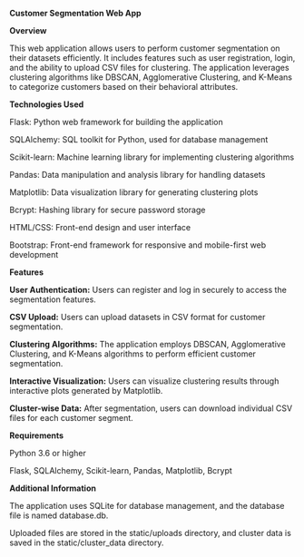
**Customer Segmentation Web App**


**Overview**

This web application allows users to perform customer segmentation on their datasets efficiently. It includes features such as user registration, login, and the ability to upload CSV files for clustering. The application leverages clustering algorithms like DBSCAN, Agglomerative Clustering, and K-Means to categorize customers based on their behavioral attributes.


**Technologies Used**

Flask: Python web framework for building the application

SQLAlchemy: SQL toolkit for Python, used for database management

Scikit-learn: Machine learning library for implementing clustering algorithms

Pandas: Data manipulation and analysis library for handling datasets

Matplotlib: Data visualization library for generating clustering plots

Bcrypt: Hashing library for secure password storage

HTML/CSS: Front-end design and user interface

Bootstrap: Front-end framework for responsive and mobile-first web development


**Features**

**User Authentication:** Users can register and log in securely to access the segmentation features.

**CSV Upload:** Users can upload datasets in CSV format for customer segmentation.

**Clustering Algorithms:** The application employs DBSCAN, Agglomerative Clustering, and K-Means algorithms to perform efficient customer segmentation.

**Interactive Visualization:** Users can visualize clustering results through interactive plots generated by Matplotlib.

**Cluster-wise Data:** After segmentation, users can download individual CSV files for each customer segment.


**Requirements**

Python 3.6 or higher

Flask, SQLAlchemy, Scikit-learn, Pandas, Matplotlib, Bcrypt


**Additional Information**

The application uses SQLite for database management, and the database file is named database.db.

Uploaded files are stored in the static/uploads directory, and cluster data is saved in the static/cluster_data directory.
